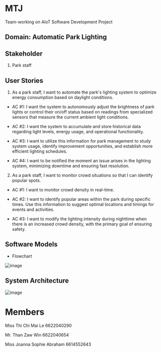# MTJ
Team-working on AIoT Software Development Project

## Domain: Automatic Park Lighting 
## Stakeholder
1. Park staff

## User Stories

1. As a park staff, I want to automate the park's lighting system to optimize energy consumption based on daylight conditions.

- AC #1: I want the system to autonomously adjust the brightness of park lights or control their on/off status based on readings from specialized sensors that measure the current ambient light conditions.

- AC #2: I want the system to accumulate and store historical data regarding light levels, energy usage, and operational functionality.

- AC #3: I want to utilize this information for park management to study system usage, identify improvement opportunities, and establish more efficient lighting schedules.

- AC #4: I want to be notified the moment an issue arises in the lighting system, minimizing downtime and ensuring fast resolution.

2. As a park staff, I want to monitor crowd situations so that I can identify popular spots.
   
- AC #1: I want to monitor crowd density in real-time.

- AC #2: I want to identify popular areas within the park during specific times. Use this information to suggest optimal locations and timings for events and activities.
  
- AC #3: I want to modify the lighting intensity during nighttime when there is an increased crowd density, with the primary goal of ensuring safety.


## Software Models

- Flowchart
  
![image](https://github.com/CHIMAI-A/MTJ/assets/156741445/71195398-4e7d-444f-bb23-3ce6cae72537)




## System Architecture

![image](https://github.com/CHIMAI-A/MTJ/assets/156741445/eb650d41-c1c2-4588-9dbb-1295697e9043)


# Members
Miss Thi Chi Mai Le 6622040290

Mr.  Than Zaw Win 6622040654

Miss Joanna Sophie Abraham 6614552643
